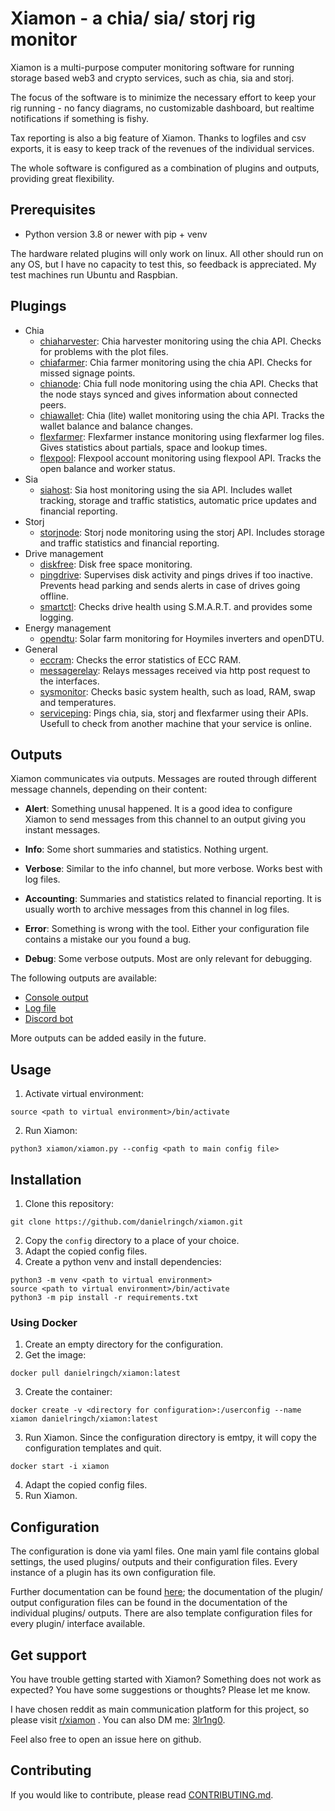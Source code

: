 # Xiamon - a chia/ sia/ storj rig monitor

Xiamon is a multi-purpose computer monitoring software for running storage based web3 and crypto services, such as chia, sia and storj.

The focus of the software is to minimize the necessary effort to keep your rig running - no fancy diagrams, no customizable dashboard, but realtime notifications if something is fishy. 

Tax reporting is also a big feature of Xiamon. Thanks to logfiles and csv exports, it is easy to keep track of the revenues of the individual services.

The whole software is configured as a combination of plugins and outputs, providing great flexibility.

## **Prerequisites**

- Python version 3.8 or newer with pip + venv

The hardware related plugins will only work on linux. All other should run on any OS, but I have no capacity to test this, so feedback is appreciated. My test machines run Ubuntu and Raspbian.

## **Plugings**

- Chia
  - [chiaharvester](docu/plugin/chiaharvester.md): Chia harvester monitoring using the chia API. Checks for problems with the plot files.
  - [chiafarmer](docu/plugin/chiafarmer.md): Chia farmer monitoring using the chia API. Checks for missed signage points.
  - [chianode](docu/plugin/chianode.md): Chia full node monitoring using the chia API. Checks that the node stays synced and gives information about connected peers.
  - [chiawallet](docu/plugin/chiawallet.md): Chia (lite) wallet monitoring using the chia API. Tracks the wallet balance and balance changes.
  - [flexfarmer](docu/plugin/flexfarmer.md): Flexfarmer instance monitoring using flexfarmer log files. Gives statistics about partials, space and lookup times.
  - [flexpool](docu/plugin/flexpool.md): Flexpool account monitoring using flexpool API. Tracks the open balance and worker status.
- Sia
  - [siahost](docu/plugin/siahost.md): Sia host monitoring using the sia API. Includes wallet tracking, storage and traffic statistics, automatic price updates and financial reporting.
- Storj
  - [storjnode](docu/plugin/storjnode.md): Storj node monitoring using the storj API. Includes storage and traffic statistics and financial reporting.
- Drive management
  - [diskfree](docu/plugin/diskfree.md): Disk free space monitoring.
  - [pingdrive](docu/plugin/pingdrive.md): Supervises disk activity and pings drives if too inactive. Prevents head parking and sends alerts in case of drives going offline.
  - [smartctl](docu/plugin/smartctl.md): Checks drive health using S.M.A.R.T. and provides some logging.
- Energy management
  - [opendtu](docu/plugin/opendtu.md): Solar farm monitoring for Hoymiles inverters and openDTU.
- General
  - [eccram](docu/plugin/eccram.md): Checks the error statistics of ECC RAM.
  - [messagerelay](docu/plugin/messagerelay.md): Relays messages received via http post request to the interfaces.
  - [sysmonitor](docu/plugin/sysmonitor.md): Checks basic system health, such as load, RAM, swap and temperatures.
  - [serviceping](docu/plugin/serviceping.md): Pings chia, sia, storj and flexfarmer using their APIs. Usefull to check from another machine that your service is online.

## **Outputs**

Xiamon communicates via outputs. Messages are routed through different message channels, depending on their content:

- **Alert**: Something unusal happened. It is a good idea to configure Xiamon to send messages from this channel to an output giving you instant messages.

- **Info**: Some short summaries and statistics. Nothing urgent.

- **Verbose**: Similar to the info channel, but more verbose. Works best with log files.

- **Accounting**: Summaries and statistics related to financial reporting. It is usually worth to archive messages from this channel in log files.

- **Error**: Something is wrong with the tool. Either your configuration file contains a mistake our you found a bug.

- **Debug**: Some verbose outputs. Most are only relevant for debugging.

The following outputs are available:

- [Console output](docu/interface/stdout.md)
- [Log file](docu/interface/logfile.md)
- [Discord  bot](docu/interface/discordbot.md)

More outputs can be added easily in the future.

## **Usage**

1. Activate virtual environment:
```
source <path to virtual environment>/bin/activate
```
2. Run Xiamon:
```
python3 xiamon/xiamon.py --config <path to main config file> 
```

## **Installation**

1. Clone this repository: 
```
git clone https://github.com/danielringch/xiamon.git
```
2. Copy the `config` directory to a place of your choice.
3. Adapt the copied config files.
4. Create a python venv and install dependencies:
```
python3 -m venv <path to virtual environment>
source <path to virtual environment>/bin/activate
python3 -m pip install -r requirements.txt
```


### **Using Docker**

1. Create an empty directory for the configuration.
2. Get the image:
```
docker pull danielringch/xiamon:latest
```
3. Create the container:
```
docker create -v <directory for configuration>:/userconfig --name xiamon danielringch/xiamon:latest
``` 
3. Run Xiamon. Since the configuration directory is emtpy, it will copy the configuration templates and quit.
```
docker start -i xiamon
```
4. Adapt the copied config files.
5. Run Xiamon.

## **Configuration**

The configuration is done via yaml files. One main yaml file contains global settings, the used plugins/ outputs and their configuration files. Every instance of a plugin has its own configuration file.

Further documentation can be found [here](docu/main_config.md); the documentation of the plugin/ output configuration files can be found in the documentation of the individual plugins/ outputs. There are also template configuration files for every plugin/ interface available.

## **Get support**

You have trouble getting started with Xiamon? Something does not work as expected? You have some suggestions or thoughts? Please let me know.

I have chosen reddit as main communication platform for this project, so please visit [r/xiamon](https://www.reddit.com/r/xiamon/) . You can also DM me: [3lr1ng0](https://www.reddit.com/user/3lr1ng0).

Feel also free to open an issue here on github.

## **Contributing**

If you would like to contribute, please read [CONTRIBUTING.md](CONTRIBUTING.md).
